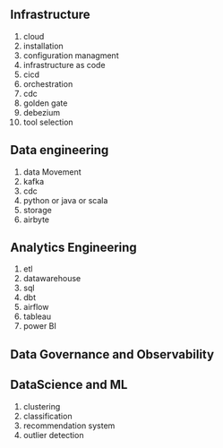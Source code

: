 Infrastructure
------------
1. cloud
1. installation
1. configuration managment 
1. infrastructure as code
1. cicd 
1. orchestration 
1. cdc 
1. golden gate
1. debezium
1. tool selection 

Data engineering 
------------
1. data Movement 
1. kafka 
1. cdc 
1. python or java or scala
1. storage 
1. airbyte

Analytics Engineering 
------------
1. etl 
1. datawarehouse
1. sql
1. dbt 
1. airflow
1. tableau 
1. power BI

Data Governance and Observability
-----------

DataScience and ML
-----------
1. clustering 
1. classification
1. recommendation system 
1. outlier detection
